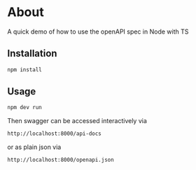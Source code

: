 # About

A quick demo of how to use the openAPI spec in Node with TS

## Installation

```bash
npm install
```

## Usage

```bash
npm dev run
```

Then swagger can be accessed interactively via

```html
http://localhost:8000/api-docs
```

or as plain json via

```html
http://localhost:8000/openapi.json
```
